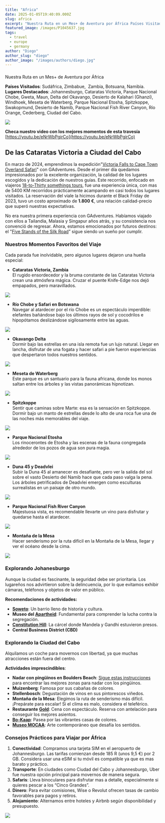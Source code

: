 ```yaml
---
title: "Africa"
date: 2025-01-05T19:40:09.000Z
slug: africa
excerpt: "Nuestra Ruta en un Mes+ de Aventura por África Países Visitados: Sudáfrica, Zimbabue, Zambia, Botsuana, Namibia. Lugares Destacados: Johannesburgo, Cataratas..."
featured_image: /images/P1045637.jpg
tags:
  - travel
  - europe
  - germany
author: "Diego"
author_slug: "diego"
author_image: "/images/authors/diego.jpg"
---
```


###   
Nuestra Ruta en un Mes+ de Aventura por África

  
**Países Visitados**: Sudáfrica, Zimbabue,  Zambia, Botsuana, Namibia.  
**Lugares Destacados**: Johannesburgo, Cataratas Victoria, Parque Nacional Chobe, Gweta, Maun, Delta del Okavango, Desierto de Kalahari (Ghanzi), Windhoek, Meseta de Waterberg, Parque Nacional Etosha, Spitzkoppe, Swakopmund, Desierto de Namib, Parque Nacional Fish River Canyon, Río Orange, Cederberg, Ciudad del Cabo.

![](/images/map-1.jpg)

**Checa nuestro video con los mejores momentos de esta travesía**  
[https://youtu.be/eNrWbPgirCo](https://youtu.be/eNrWbPgirCo)

## De las Cataratas Victoria a Ciudad del Cabo

En marzo de 2024, emprendimos la expedición"[Victoria Falls to Cape Town Overland Safari](https://www.gadventures.com/trips/victoria-falls-to-cape-town-overland-safari/9851/)" con GAdventures. Desde el primer día quedamos impresionados por la excelente organización, la calidad de los lugares escogídos y la dedicación de nuestros guías. Este recorrido, enfocado en viajeros [18-to-Thirty somethings tours](https://www.gadventures.com/travel-styles/18-to-30somethings/), fue una experiencia única, con mas de 5400 KM recorridos prácticamente acampando en casi todos los lugares visitados. La reservación del viale la hicimos durante el Black Friday de 2023, tuvo un costo aproximado de **1.800 €**, una relación calidad-precio que superó nuestras expectativas.

No era nuestra primera experiencia con GAdventures. Habíamos viajado con ellos a Tailandia, Malasia y Singapur años atrás, y su consistencia nos convenció de regresar. Ahora, estamos emocionados por futuros destinos: el "[Five Stands of the Silk Road](https://www.gadventures.com/trips/the-five-stans-of-the-silk-road/9389/)” sigue siendo un sueño por cumplir.

### Nuestros Momentos Favoritos del Viaje  

Cada parada fue inolvidable, pero algunos lugares dejaron una huella especial:

*   **Cataratas Victoria, Zambia**  
    El rugido ensordecedor y la bruma constante de las Cataratas Victoria crean una atmósfera mágica. Cruzar el puente Knife-Edge nos dejó empapados, pero maravillados.

![](/images/IMG_E8183.jpg)

*   **Río Chobe y Safari en Botswana**  
    Navegar al atardecer por el río Chobe es un espectáculo imperdible: elefantes bañándose bajo los últimos rayos de sol y cocodrilos e hipopótamos deslizándose sigilosamente entre las aguas.

![](/images/P1044800-1.jpg)

*   **Okavango Delta**  
    Dormir bajo las estrellas en una isla remota fue un lujo natural. Llegar en lancha, disfrutar de una fogata y hacer safari a pie fueron experiencias que despertaron todos nuestros sentidos.

![](/images/P1045109.jpg)

*   **Meseta de Waterberg**  
    Este parque es un santuario para la fauna africana, donde los monos saltan entre los árboles y las vistas panorámicas hipnotizan.

![](/images/DSC07407-1.jpg)

*   **Spitzkoppe**  
    Sentir que caminas sobre Marte: esa es la sensación en Spitzkoppe. Dormir bajo un manto de estrellas desde lo alto de una roca fue una de las noches más memorables del viaje.

![](/images/P1055783.jpg)

*   **Parque Nacional Etosha**  
    Los rinocerontes de Etosha y las escenas de la fauna congregada alrededor de los pozos de agua son pura magia.

![](/images/P1055723.jpg)

*   **Duna 45 y Deadvlei**  
    Subir la Duna 45 al amanecer es desafiante, pero ver la salida del sol sobre el vasto Desierto del Namib hace que cada paso valga la pena. Los árboles petrificados de Deadvlei emergen como esculturas surrealistas en un paisaje de otro mundo.

![](/images/IMG_0255.jpg)

*   **Parque Nacional Fish River Canyon**  
    Majestuosa vista, es recomendable llevarte un vino para disfrutar y quedarse hasta el atardecer.

![](/images/IMG_0536.jpg)

*   **Montaña de la Mesa**  
    Hacer senderismo por la ruta difícil en la Montaña de la Mesa, llegar y ver el océano desde la cima.

![](/images/IMG_8075.jpg)

### Explorando Johanesburgo

Aunque la ciudad es fascinante, la seguridad debe ser prioritaria. Los lugareños nos advirtieron sobre la delincuencia, por lo que evitamos exhibir cámaras, teléfonos y objetos de valor en público.

**Recomendaciones de actividades:**

*   [**Soweto**](https://es.wikipedia.org/wiki/Soweto): Un barrio lleno de historia y cultura.
*   **Museo del [Apartheid](https://www.apartheidmuseum.org)**: Fundamental para comprender la lucha contra la segregación.
*   [**Constitution Hill**](https://www.constitutionhill.org.za/index.php): La cárcel donde Mandela y Gandhi estuvieron presos.
*   **Central Business District (CBD)**

### Explorando la Ciudad del Cabo

Alquilamos un coche para movernos con libertad, ya que muchas atracciones están fuera del centro.

**Actividades imprescindibles**:

*   **Nadar con pingüinos en Boulders Beach**: [Sigue estas instrucciones](https://capetownfreediving.com/boulders-beach/) para encontrar las mejores zonas para nadar con los pingüinos.
*   **Muizenberg**: Famosa por sus cabañas de colores.
*   **Stellenbosch**: Degustación de vinos en sus pintorescos viñedos.
*   **Montaña de la Mesa**: Elegimos la ruta de senderismo más difícil. ¡Prepárate para escalar! Si el clima es malo, considera el teleférico.
*   **Restaurante** [**Gold**](https://goldrestaurant.co.za): Cena con espectáculo. Reserva con antelación para conseguir los mejores asientos.
*   [**Bo-Kaap**](https://en.wikipedia.org/wiki/Bo-Kaap): Pasea por las vibrantes casas de colores.
*   [**Museo MOCAA**](https://zeitzmocaa.museum): Arte contemporáneo que desafía los sentidos.

### Consejos Prácticos para Viajar por África

1.  **Conectividad**: Compramos una tarjeta SIM en el aeropuerto de Johannesburgo. Las tarifas comienzan desde 185 R (unos 9,5 €) por 2 GB. Considera usar una eSIM si tu móvil es compatible ya que es mas barato y práctico.
2.  **Transporte**: En ciudades como Ciudad del Cabo y Johannesburgo, Uber fue nuestra opción principal para movernos de manera segura.
3.  **Safaris**: Lleva binoculares para disfrutar mas a detalle, especialmente si quieres pescar a los “Cinco Grandes”.
4.  **Dinero**: Para evitar comisiones, Wise o Revolut ofrecen tasas de cambio favorables para pagos y retiros.
5.  **Alojamiento**: Alternamos entre hoteles y Airbnb según disponibilidad y presupuesto.

![](/images/P1045700.jpg)